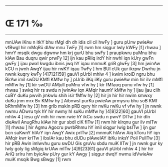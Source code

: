 ___
# Œ 171 ‰
---
mnUAw iKnu n itkY bhu rMgI dh dh idis cil cil hwFy ] guru pUrw
pwieAw vfBwgI hir mMqRü dIAw mnu TwFy ]1] rwm hm siqgur lwly kWFy
]1] rhwau ] hmrY msqik dwgu dgwnw hm krj gurU bhu swFy ] praupkwru
puMnu bhu kIAw Bau duqru qwir prwFy ]2] ijn kau pRIiq irdY hir nwhI iqn
kUry gwFn gwFy ] ijau pwxI kwgdu ibnis jwq hY iqau mnmuK griB glwFy
]3] hm jwinAw kCU n jwnh AwgY ijau hir rwKY iqau TwFy ] hm BUl cUk
gur ikrpw Dwrhu jn nwnk kuqry kwFy ]4]7]21]59] gauVI pUrbI mhlw
4 ] kwim kroiD ngru bhu BirAw imil swDU KMfl KMfw hy ] pUrib ilKq
ilKy guru pwieAw min hir ilv mMfl mMfw hy ]1] kir swDU AMjulI puMnu vfw
hy ] kir fMfauq punu vfw hy ]1] rhwau ] swkq hir rs swdu n jwinAw
iqn AMqir haumY kMfw hy ] ijau ijau clih cuBY duKu pwvih jmkwlu shih
isir fMfw hy ]2] hir jn hir hir nwim smwxy duKu jnm mrx Bv KMfw hy
] AibnwsI purKu pwieAw prmysru bhu soB KMf bRhmMfw hy ]3] hm grIb
mskIn pRB qyry hir rwKu rwKu vf vfw hy ] jn nwnk nwmu ADwru tyk hY
hir nwmy hI suKu mMfw hy ]4]8]22]60] gauVI pUrbI mhlw 4 ] iesu gV
mih hir rwm rwie hY ikCu swdu n pwvY DITw ] hir dIn dieAwil AnugRhu
kIAw hir gur sbdI ciK fITw ]1] rwm hir kIrqnu gur ilv mITw ]1]
rhwau ] hir Agmu Agocru pwrbRhmu hY imil siqgur lwig bsITw ] ijn
gur bcn suKwnY hIArY iqn AwgY Awix prITw ]2] mnmuK hIArw Aiq
kToru hY iqn AMqir kwr krITw ] ibsIAr kau bhu dUDu pIAweIAY ibKu
inksY Poil PulITw ]3] hir pRB Awin imlwvhu guru swDU Gis gruVu sbdu
muiK lITw ] jn nwnk gur ky lwly goly lig sMgiq krUAw mITw
]4]9]23]61] gauVI pUrbI mhlw 4 ] hir hir AriQ srIru hm byicAw
pUry gur kY Awgy ] siqgur dwqY nwmu idVwieAw muiK msqik Bwg sBwgy
]1] rwm
####
